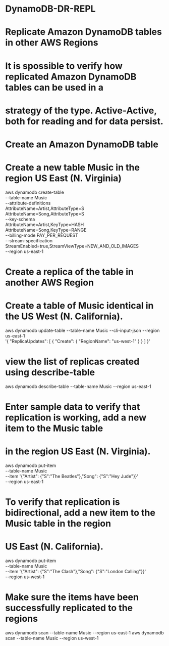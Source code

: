 # DynamoDB-DR-REPL
# Replicate Amazon DynamoDB tables in other AWS Regions
# It is spossible to verify how replicated Amazon DynamoDB tables can be used in a 
# strategy of the type. Active-Active, both for reading and for data persist.

# Create an Amazon DynamoDB table
# Create a new table Music in the region US East (N. Virginia)
aws dynamodb create-table \
    --table-name Music \
    --attribute-definitions \
        AttributeName=Artist,AttributeType=S \
        AttributeName=Song,AttributeType=S \
    --key-schema \
        AttributeName=Artist,KeyType=HASH \
        AttributeName=Song,KeyType=RANGE \
    --billing-mode PAY_PER_REQUEST \
    --stream-specification StreamEnabled=true,StreamViewType=NEW_AND_OLD_IMAGES \
    --region us-east-1

# Create a replica of the table in another AWS Region
# Create a table of Music identical in the US West (N. California).
aws dynamodb update-table --table-name Music --cli-input-json --region us-east-1 \
    '{
        "ReplicaUpdates":
        [
            {
            "Create": {
                "RegionName": "us-west-1"
                }
            }
        ]
    }' 

# view the list of replicas created using describe-table
aws dynamodb describe-table --table-name Music --region us-east-1

# Enter sample data to verify that replication is working, add a new item to the Music table 
# in the region US East (N. Virginia).
aws dynamodb put-item \
    --table-name Music \
    --item '{"Artist": {"S":"The Beatles"},"Song": {"S":"Hey Jude"}}' \
    --region us-east-1

# To verify that replication is bidirectional, add a new item to the Music table in the region
#  US East (N. California).
aws dynamodb put-item \
    --table-name Music \
    --item '{"Artist": {"S":"The Clash"},"Song": {"S":"London Calling"}}' \
    --region us-west-1

# Make sure the items have been successfully replicated to the regions
aws dynamodb scan --table-name Music --region us-east-1
aws dynamodb scan --table-name Music --region us-west-1


